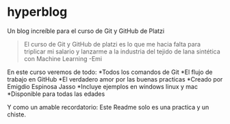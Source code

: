 # hyperblog
Un blog increíble para el curso de Git y GitHub de Platzi

>El curso de Git y GitHub de platzi es lo que me hacia falta para triplicar mi salario y lanzarme a la industria del tejido de lana sintética con Machine Learning
>-Emi

En este curso veremos de todo:
*Todos los comandos de Git
*El flujo de trabajo en GitHub
*El verdadero amor por las buenas practicas
*Creado por Emigdio Espinosa Jasso
*Incluye ejemplos en windows linux y mac
*Disponible para todas las edades

Y como un amable recordatorio: Este Readme solo es una practica y un chiste.